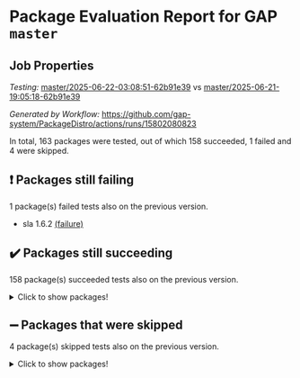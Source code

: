 # Package Evaluation Report for GAP `master`

## Job Properties

*Testing:* [master/2025-06-22-03:08:51-62b91e39](https://github.com/gap-system/PackageDistro/blob/data/reports/master/2025-06-22-03:08:51-62b91e39) vs [master/2025-06-21-19:05:18-62b91e39](https://github.com/gap-system/PackageDistro/blob/data/reports/master/2025-06-21-19:05:18-62b91e39)

*Generated by Workflow:* https://github.com/gap-system/PackageDistro/actions/runs/15802080823

In total, 163 packages were tested, out of which 158 succeeded, 1 failed and 4 were skipped.

## :exclamation: Packages still failing

1 package(s) failed tests also on the previous version.
- sla 1.6.2 [(failure)](https://github.com/gap-system/PackageDistro/actions/runs/15802080823/job/44541841914)

## :heavy_check_mark: Packages still succeeding

158 package(s) succeeded tests also on the previous version.
<details><summary>Click to show packages!</summary>

- 4ti2interface 2024.11-01 [(success)](https://github.com/gap-system/PackageDistro/actions/runs/15802080823/job/44541841692)
- ace 5.7.0 [(success)](https://github.com/gap-system/PackageDistro/actions/runs/15802080823/job/44541841689)
- aclib 1.3.2 [(success)](https://github.com/gap-system/PackageDistro/actions/runs/15802080823/job/44541841697)
- agt 0.3.1 [(success)](https://github.com/gap-system/PackageDistro/actions/runs/15802080823/job/44541841694)
- alco 1.1.1 [(success)](https://github.com/gap-system/PackageDistro/actions/runs/15802080823/job/44541841695)
- alnuth 3.2.1 [(success)](https://github.com/gap-system/PackageDistro/actions/runs/15802080823/job/44541841702)
- anupq 3.3.1 [(success)](https://github.com/gap-system/PackageDistro/actions/runs/15802080823/job/44541841700)
- atlasrep 2.1.9 [(success)](https://github.com/gap-system/PackageDistro/actions/runs/15802080823/job/44541841696)
- autodoc 2025.05.09 [(success)](https://github.com/gap-system/PackageDistro/actions/runs/15802080823/job/44541841701)
- automata 1.16 [(success)](https://github.com/gap-system/PackageDistro/actions/runs/15802080823/job/44541841706)
- automgrp 1.3.3 [(success)](https://github.com/gap-system/PackageDistro/actions/runs/15802080823/job/44541841708)
- autpgrp 1.11.1 [(success)](https://github.com/gap-system/PackageDistro/actions/runs/15802080823/job/44541841714)
- cap 2025.06-06 [(success)](https://github.com/gap-system/PackageDistro/actions/runs/15802080823/job/44541841710)
- caratinterface 2.3.7 [(success)](https://github.com/gap-system/PackageDistro/actions/runs/15802080823/job/44541841711)
- cddinterface 2024.09.02 [(success)](https://github.com/gap-system/PackageDistro/actions/runs/15802080823/job/44541841713)
- circle 1.6.6 [(success)](https://github.com/gap-system/PackageDistro/actions/runs/15802080823/job/44541841712)
- classicpres 1.22 [(success)](https://github.com/gap-system/PackageDistro/actions/runs/15802080823/job/44541841728)
- cohomolo 1.6.11 [(success)](https://github.com/gap-system/PackageDistro/actions/runs/15802080823/job/44541841717)
- congruence 1.2.7 [(success)](https://github.com/gap-system/PackageDistro/actions/runs/15802080823/job/44541841718)
- corefreesub 0.6 [(success)](https://github.com/gap-system/PackageDistro/actions/runs/15802080823/job/44541841715)
- corelg 1.57 [(success)](https://github.com/gap-system/PackageDistro/actions/runs/15802080823/job/44541841729)
- crime 1.6 [(success)](https://github.com/gap-system/PackageDistro/actions/runs/15802080823/job/44541841724)
- crisp 1.4.6 [(success)](https://github.com/gap-system/PackageDistro/actions/runs/15802080823/job/44541841733)
- crypting 0.10.6 [(success)](https://github.com/gap-system/PackageDistro/actions/runs/15802080823/job/44541841725)
- cryst 4.1.27 [(success)](https://github.com/gap-system/PackageDistro/actions/runs/15802080823/job/44541841751)
- crystcat 1.1.10 [(success)](https://github.com/gap-system/PackageDistro/actions/runs/15802080823/job/44541841732)
- ctbllib 1.3.11 [(success)](https://github.com/gap-system/PackageDistro/actions/runs/15802080823/job/44541841727)
- cubefree 1.20 [(success)](https://github.com/gap-system/PackageDistro/actions/runs/15802080823/job/44541841741)
- curlinterface 2.4.2 [(success)](https://github.com/gap-system/PackageDistro/actions/runs/15802080823/job/44541841737)
- cvec 2.8.4 [(success)](https://github.com/gap-system/PackageDistro/actions/runs/15802080823/job/44541841735)
- datastructures 0.3.3 [(success)](https://github.com/gap-system/PackageDistro/actions/runs/15802080823/job/44541841736)
- deepthought 1.0.9 [(success)](https://github.com/gap-system/PackageDistro/actions/runs/15802080823/job/44541841743)
- design 1.8.2 [(success)](https://github.com/gap-system/PackageDistro/actions/runs/15802080823/job/44541841759)
- difsets 2.3.1 [(success)](https://github.com/gap-system/PackageDistro/actions/runs/15802080823/job/44541841745)
- digraphs 1.10.0 [(success)](https://github.com/gap-system/PackageDistro/actions/runs/15802080823/job/44541841744)
- edim 1.3.8 [(success)](https://github.com/gap-system/PackageDistro/actions/runs/15802080823/job/44541841749)
- example 4.4.1 [(success)](https://github.com/gap-system/PackageDistro/actions/runs/15802080823/job/44541841758)
- examplesforhomalg 2023.10-01 [(success)](https://github.com/gap-system/PackageDistro/actions/runs/15802080823/job/44541841752)
- factint 1.6.3 [(success)](https://github.com/gap-system/PackageDistro/actions/runs/15802080823/job/44541841760)
- ferret 1.0.14 [(success)](https://github.com/gap-system/PackageDistro/actions/runs/15802080823/job/44541841755)
- fga 1.5.0 [(success)](https://github.com/gap-system/PackageDistro/actions/runs/15802080823/job/44541841756)
- fining 1.5.6 [(success)](https://github.com/gap-system/PackageDistro/actions/runs/15802080823/job/44541841803)
- float 1.0.7 [(success)](https://github.com/gap-system/PackageDistro/actions/runs/15802080823/job/44541841770)
- format 1.4.4 [(success)](https://github.com/gap-system/PackageDistro/actions/runs/15802080823/job/44541841766)
- forms 1.2.13 [(success)](https://github.com/gap-system/PackageDistro/actions/runs/15802080823/job/44541841764)
- fplsa 1.2.6 [(success)](https://github.com/gap-system/PackageDistro/actions/runs/15802080823/job/44541841763)
- fr 2.4.13 [(success)](https://github.com/gap-system/PackageDistro/actions/runs/15802080823/job/44541841761)
- francy 2.0.3 [(success)](https://github.com/gap-system/PackageDistro/actions/runs/15802080823/job/44541841774)
- fwtree 1.3 [(success)](https://github.com/gap-system/PackageDistro/actions/runs/15802080823/job/44541841804)
- gapdoc 1.6.7 [(success)](https://github.com/gap-system/PackageDistro/actions/runs/15802080823/job/44541841786)
- gauss 2024.11-01 [(success)](https://github.com/gap-system/PackageDistro/actions/runs/15802080823/job/44541841790)
- gaussforhomalg 2024.08-01 [(success)](https://github.com/gap-system/PackageDistro/actions/runs/15802080823/job/44541841794)
- gbnp 1.1.0 [(success)](https://github.com/gap-system/PackageDistro/actions/runs/15802080823/job/44541841806)
- generalizedmorphismsforcap 2025.02-01 [(success)](https://github.com/gap-system/PackageDistro/actions/runs/15802080823/job/44541841798)
- genss 1.6.9 [(success)](https://github.com/gap-system/PackageDistro/actions/runs/15802080823/job/44541841792)
- gradedmodules 2024.12-01 [(success)](https://github.com/gap-system/PackageDistro/actions/runs/15802080823/job/44541841801)
- gradedringforhomalg 2024.07-01 [(success)](https://github.com/gap-system/PackageDistro/actions/runs/15802080823/job/44541841797)
- grape 4.9.2 [(success)](https://github.com/gap-system/PackageDistro/actions/runs/15802080823/job/44541841805)
- groupoids 1.76 [(success)](https://github.com/gap-system/PackageDistro/actions/runs/15802080823/job/44541841813)
- grpconst 2.6.5 [(success)](https://github.com/gap-system/PackageDistro/actions/runs/15802080823/job/44541841811)
- guarana 0.96.3 [(success)](https://github.com/gap-system/PackageDistro/actions/runs/15802080823/job/44541841807)
- guava 3.20 [(success)](https://github.com/gap-system/PackageDistro/actions/runs/15802080823/job/44541841823)
- hap 1.66 [(success)](https://github.com/gap-system/PackageDistro/actions/runs/15802080823/job/44541841812)
- hapcryst 0.1.15 [(success)](https://github.com/gap-system/PackageDistro/actions/runs/15802080823/job/44541841820)
- hecke 1.5.4 [(success)](https://github.com/gap-system/PackageDistro/actions/runs/15802080823/job/44541841810)
- help 4.0 [(success)](https://github.com/gap-system/PackageDistro/actions/runs/15802080823/job/44541841809)
- homalg 2024.01-01 [(success)](https://github.com/gap-system/PackageDistro/actions/runs/15802080823/job/44541841817)
- homalgtocas 2023.11-01 [(success)](https://github.com/gap-system/PackageDistro/actions/runs/15802080823/job/44541841825)
- ibnp 0.15 [(success)](https://github.com/gap-system/PackageDistro/actions/runs/15802080823/job/44541841818)
- idrel 2.48 [(success)](https://github.com/gap-system/PackageDistro/actions/runs/15802080823/job/44541841819)
- images 1.3.3 [(success)](https://github.com/gap-system/PackageDistro/actions/runs/15802080823/job/44541841821)
- intpic 0.4.0 [(success)](https://github.com/gap-system/PackageDistro/actions/runs/15802080823/job/44541841826)
- io 4.9.3 [(success)](https://github.com/gap-system/PackageDistro/actions/runs/15802080823/job/44541841827)
- io_forhomalg 2023.02-04 [(success)](https://github.com/gap-system/PackageDistro/actions/runs/15802080823/job/44541841824)
- irredsol 1.4.4 [(success)](https://github.com/gap-system/PackageDistro/actions/runs/15802080823/job/44541841835)
- json 2.2.3 [(success)](https://github.com/gap-system/PackageDistro/actions/runs/15802080823/job/44541841829)
- jupyterkernel 1.5.1 [(success)](https://github.com/gap-system/PackageDistro/actions/runs/15802080823/job/44541841830)
- jupyterviz 1.5.6 [(success)](https://github.com/gap-system/PackageDistro/actions/runs/15802080823/job/44541841833)
- kan 1.37 [(success)](https://github.com/gap-system/PackageDistro/actions/runs/15802080823/job/44541841831)
- kbmag 1.5.11 [(success)](https://github.com/gap-system/PackageDistro/actions/runs/15802080823/job/44541841832)
- laguna 3.9.7 [(success)](https://github.com/gap-system/PackageDistro/actions/runs/15802080823/job/44541841838)
- liealgdb 2.2.1 [(success)](https://github.com/gap-system/PackageDistro/actions/runs/15802080823/job/44541841842)
- liepring 2.9.1 [(success)](https://github.com/gap-system/PackageDistro/actions/runs/15802080823/job/44541841837)
- liering 2.4.2 [(success)](https://github.com/gap-system/PackageDistro/actions/runs/15802080823/job/44541841840)
- linearalgebraforcap 2025.06-02 [(success)](https://github.com/gap-system/PackageDistro/actions/runs/15802080823/job/44541841841)
- lins 0.9 [(success)](https://github.com/gap-system/PackageDistro/actions/runs/15802080823/job/44541841852)
- localizeringforhomalg 2023.10-01 [(success)](https://github.com/gap-system/PackageDistro/actions/runs/15802080823/job/44541841851)
- loops 3.4.4 [(success)](https://github.com/gap-system/PackageDistro/actions/runs/15802080823/job/44541841849)
- lpres 1.1.1 [(success)](https://github.com/gap-system/PackageDistro/actions/runs/15802080823/job/44541841846)
- majoranaalgebras 1.5.2 [(success)](https://github.com/gap-system/PackageDistro/actions/runs/15802080823/job/44541841864)
- mapclass 1.4.6 [(success)](https://github.com/gap-system/PackageDistro/actions/runs/15802080823/job/44541841859)
- matgrp 0.71 [(success)](https://github.com/gap-system/PackageDistro/actions/runs/15802080823/job/44541841850)
- matricesforhomalg 2024.11-02 [(success)](https://github.com/gap-system/PackageDistro/actions/runs/15802080823/job/44541841857)
- modisom 3.0.0 [(success)](https://github.com/gap-system/PackageDistro/actions/runs/15802080823/job/44541841894)
- modulepresentationsforcap 2024.09-02 [(success)](https://github.com/gap-system/PackageDistro/actions/runs/15802080823/job/44541841855)
- modules 2024.12-01 [(success)](https://github.com/gap-system/PackageDistro/actions/runs/15802080823/job/44541841875)
- monoidalcategories 2025.03-02 [(success)](https://github.com/gap-system/PackageDistro/actions/runs/15802080823/job/44541841856)
- nconvex 2024.12-01 [(success)](https://github.com/gap-system/PackageDistro/actions/runs/15802080823/job/44541841858)
- nilmat 1.4.2 [(success)](https://github.com/gap-system/PackageDistro/actions/runs/15802080823/job/44541841861)
- nock 1.5 [(success)](https://github.com/gap-system/PackageDistro/actions/runs/15802080823/job/44541841862)
- normalizinterface 1.4.1 [(success)](https://github.com/gap-system/PackageDistro/actions/runs/15802080823/job/44541841873)
- nq 2.5.11 [(success)](https://github.com/gap-system/PackageDistro/actions/runs/15802080823/job/44541841871)
- numericalsgps 1.4.0 [(success)](https://github.com/gap-system/PackageDistro/actions/runs/15802080823/job/44541841870)
- openmath 11.5.3 [(success)](https://github.com/gap-system/PackageDistro/actions/runs/15802080823/job/44541841879)
- orb 5.0.1 [(success)](https://github.com/gap-system/PackageDistro/actions/runs/15802080823/job/44541841868)
- packagemanager 1.6.3 [(success)](https://github.com/gap-system/PackageDistro/actions/runs/15802080823/job/44541841878)
- patternclass 2.4.5 [(success)](https://github.com/gap-system/PackageDistro/actions/runs/15802080823/job/44541841872)
- permut 2.0.5 [(success)](https://github.com/gap-system/PackageDistro/actions/runs/15802080823/job/44541841889)
- polenta 1.3.11 [(success)](https://github.com/gap-system/PackageDistro/actions/runs/15802080823/job/44541841882)
- polymaking 0.8.7 [(success)](https://github.com/gap-system/PackageDistro/actions/runs/15802080823/job/44541841877)
- primgrp 3.4.4 [(success)](https://github.com/gap-system/PackageDistro/actions/runs/15802080823/job/44541841885)
- profiling 2.6.2 [(success)](https://github.com/gap-system/PackageDistro/actions/runs/15802080823/job/44541841895)
- qdistrnd 0.9.5 [(success)](https://github.com/gap-system/PackageDistro/actions/runs/15802080823/job/44541841883)
- qpa 1.35 [(success)](https://github.com/gap-system/PackageDistro/actions/runs/15802080823/job/44541841887)
- quagroup 1.8.4 [(success)](https://github.com/gap-system/PackageDistro/actions/runs/15802080823/job/44541841890)
- radiroot 2.9 [(success)](https://github.com/gap-system/PackageDistro/actions/runs/15802080823/job/44541841901)
- rcwa 4.7.1 [(success)](https://github.com/gap-system/PackageDistro/actions/runs/15802080823/job/44541841892)
- rds 1.8 [(success)](https://github.com/gap-system/PackageDistro/actions/runs/15802080823/job/44541841898)
- recog 1.4.4 [(success)](https://github.com/gap-system/PackageDistro/actions/runs/15802080823/job/44541841903)
- repndecomp 1.3.0 [(success)](https://github.com/gap-system/PackageDistro/actions/runs/15802080823/job/44541841906)
- repsn 3.1.2 [(success)](https://github.com/gap-system/PackageDistro/actions/runs/15802080823/job/44541841905)
- resclasses 4.7.3 [(success)](https://github.com/gap-system/PackageDistro/actions/runs/15802080823/job/44541841896)
- ringsforhomalg 2024.11-02 [(success)](https://github.com/gap-system/PackageDistro/actions/runs/15802080823/job/44541841902)
- sco 2023.08-01 [(success)](https://github.com/gap-system/PackageDistro/actions/runs/15802080823/job/44541841909)
- scscp 2.4.3 [(success)](https://github.com/gap-system/PackageDistro/actions/runs/15802080823/job/44541841915)
- semigroups 5.5.1 [(success)](https://github.com/gap-system/PackageDistro/actions/runs/15802080823/job/44541841904)
- sglppow 2.4 [(success)](https://github.com/gap-system/PackageDistro/actions/runs/15802080823/job/44541841930)
- sgpviz 0.999.6 [(success)](https://github.com/gap-system/PackageDistro/actions/runs/15802080823/job/44541841916)
- simpcomp 2.1.14 [(success)](https://github.com/gap-system/PackageDistro/actions/runs/15802080823/job/44541841910)
- singular 2024.06.03 [(success)](https://github.com/gap-system/PackageDistro/actions/runs/15802080823/job/44541841912)
- sl2reps 1.1 [(success)](https://github.com/gap-system/PackageDistro/actions/runs/15802080823/job/44541841911)
- smallantimagmas 0.4.1 [(success)](https://github.com/gap-system/PackageDistro/actions/runs/15802080823/job/44541841936)
- smallgrp 1.5.4 [(success)](https://github.com/gap-system/PackageDistro/actions/runs/15802080823/job/44541841925)
- smallsemi 0.7.2 [(success)](https://github.com/gap-system/PackageDistro/actions/runs/15802080823/job/44541841920)
- sonata 2.9.6 [(success)](https://github.com/gap-system/PackageDistro/actions/runs/15802080823/job/44541841917)
- sophus 1.27 [(success)](https://github.com/gap-system/PackageDistro/actions/runs/15802080823/job/44541841919)
- sotgrps 1.3 [(success)](https://github.com/gap-system/PackageDistro/actions/runs/15802080823/job/44541841924)
- spinsym 1.5.2 [(success)](https://github.com/gap-system/PackageDistro/actions/runs/15802080823/job/44541841921)
- standardff 1.0 [(success)](https://github.com/gap-system/PackageDistro/actions/runs/15802080823/job/44541841922)
- symbcompcc 1.3.2 [(success)](https://github.com/gap-system/PackageDistro/actions/runs/15802080823/job/44541841926)
- thelma 1.3 [(success)](https://github.com/gap-system/PackageDistro/actions/runs/15802080823/job/44541841933)
- tomlib 1.2.11 [(success)](https://github.com/gap-system/PackageDistro/actions/runs/15802080823/job/44541841928)
- toolsforhomalg 2025.05-01 [(success)](https://github.com/gap-system/PackageDistro/actions/runs/15802080823/job/44541841927)
- toric 1.9.6 [(success)](https://github.com/gap-system/PackageDistro/actions/runs/15802080823/job/44541841935)
- transgrp 3.6.5 [(success)](https://github.com/gap-system/PackageDistro/actions/runs/15802080823/job/44541841934)
- typeset 1.2.2 [(success)](https://github.com/gap-system/PackageDistro/actions/runs/15802080823/job/44541841931)
- ugaly 4.1.3 [(success)](https://github.com/gap-system/PackageDistro/actions/runs/15802080823/job/44541841938)
- unipot 1.6 [(success)](https://github.com/gap-system/PackageDistro/actions/runs/15802080823/job/44541841937)
- unitlib 5.0.0 [(success)](https://github.com/gap-system/PackageDistro/actions/runs/15802080823/job/44541841947)
- utils 0.89 [(success)](https://github.com/gap-system/PackageDistro/actions/runs/15802080823/job/44541841943)
- uuid 0.7 [(success)](https://github.com/gap-system/PackageDistro/actions/runs/15802080823/job/44541841948)
- walrus 0.9991 [(success)](https://github.com/gap-system/PackageDistro/actions/runs/15802080823/job/44541841940)
- wedderga 4.11.0 [(success)](https://github.com/gap-system/PackageDistro/actions/runs/15802080823/job/44541841941)
- wpe 0.8 [(success)](https://github.com/gap-system/PackageDistro/actions/runs/15802080823/job/44541841944)
- xmod 2.93 [(success)](https://github.com/gap-system/PackageDistro/actions/runs/15802080823/job/44541841946)
- xmodalg 1.32 [(success)](https://github.com/gap-system/PackageDistro/actions/runs/15802080823/job/44541841950)
- yangbaxter 0.10.6 [(success)](https://github.com/gap-system/PackageDistro/actions/runs/15802080823/job/44541841949)
- zeromqinterface 0.17 [(success)](https://github.com/gap-system/PackageDistro/actions/runs/15802080823/job/44541841952)
</details>

## :heavy_minus_sign: Packages that were skipped

4 package(s) skipped tests also on the previous version.
<details><summary>Click to show packages!</summary>

- browse 1.8.21 [(skipped)](https://github.com/gap-system/PackageDistro/actions/runs/15802080823/job/44541677620)
- itc 1.5.1 [(skipped)](https://github.com/gap-system/PackageDistro/actions/runs/15802080823/job/44541677620)
- polycyclic 2.16 [(skipped)](https://github.com/gap-system/PackageDistro/actions/runs/15802080823/job/44541677620)
- xgap 4.32 [(skipped)](https://github.com/gap-system/PackageDistro/actions/runs/15802080823/job/44541677620)
</details>

